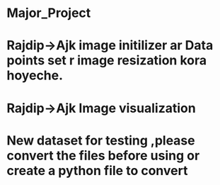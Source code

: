# Major_Project
# Rajdip->Ajk image initilizer ar Data points set r image resization kora hoyeche.
# Rajdip->Ajk Image visualization 
# New dataset for testing ,please convert the files before using or create a python file to convert
